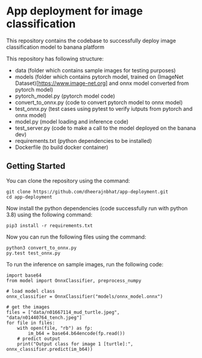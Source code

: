 # App deployment for image classification

This repository contains the codebase to successfully deploy image classification model to banana platform

This repository has following structure:
  - data (folder which contains sample images for testing purposes)
  - models (folder which contains pytorch model, trained on (ImageNet Dataset)[https://www.image-net.org] and onnx model converted from pytorch model)
  - pytorch_model.py (pytorch model code)
  - convert_to_onnx.py (code to convert pytorch model to onnx model)
  - test_onnx.py (test cases using pytest to verify iutputs from pytorch and onnx model)
  - model.py (model loading and inference code)
  - test_server.py (code to make a call to the model deployed on the banana dev)
  - requirements.txt (python dependencies to be installed)
  - Dockerfile (to build docker container)

## Getting Started

You can clone the repository using the command:
```
git clone https://github.com/dheerajnbhat/app-deployment.git
cd app-deployment
```

Now install the python dependencies (code successfully run with python 3.8) using the following command:
```
pip3 install -r requirements.txt
```

Now you can run the following files using the command:
```
python3 convert_to_onnx.py
py.test test_onnx.py
```

To run the inference on sample images, run the following code:
```
import base64
from model import OnnxClassifier, preprocess_numpy

# load model class
onnx_classifier = OnnxClassifier("models/onnx_model.onnx")

# get the images
files = ["data/n01667114_mud_turtle.jpeg", "data/n01440764_tench.jpeg"]
for file in files:
    with open(file, "rb") as fp:
        im_b64 = base64.b64encode(fp.read())
    # predict output
    print("Output class for image 1 [turtle]:", onnx_classifier.predict(im_b64))
```
